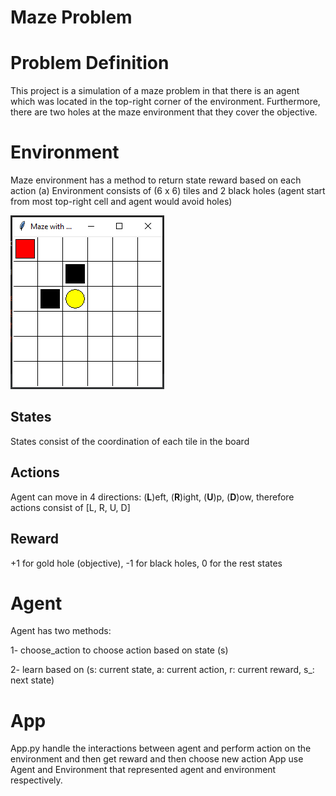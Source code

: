# Maze Problem

# Problem Definition
 This project is a simulation of a maze problem in that there is an agent which was located in the top-right
 corner of the environment. Furthermore, there are two holes at the maze environment that they cover the objective.

# Environment
Maze environment has a method to return state reward based on each action (a)
Environment consists of (6 x 6) tiles and 2 black holes (agent start from most top-right cell and agent would avoid holes)

![maze.PNG](maze.PNG)

## States
  States consist of the coordination of each tile in the board

## Actions
 Agent can move in 4 directions: (**L**)eft, (**R**)ight, (**U**)p, (**D**)ow, therefore actions consist of [L, R, U, D]
## Reward
 +1 for gold hole (objective), -1 for black holes, 0 for the rest states


# Agent
Agent has two methods:

 1- choose_action to choose action based on state (s)

 2- learn based on (s: current state, a: current action, r: current reward, s_: next state)

# App
App.py handle the interactions between agent and perform action on the environment and then get reward and then choose new action
App use Agent and Environment that represented agent and environment respectively.
